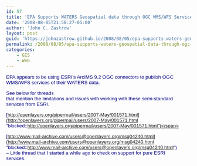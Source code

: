 ```yaml
---
id: 57
title: 'EPA Supports WATERS Geospatial data through OGC WMS/WFS Services'
date: '2008-08-05T21:58:27-05:00'
author: 'John C. Zastrow'
layout: post
guid: 'https://johnzastrow.github.io/2008/08/05/epa-supports-waters-geospatial-data-through-ogc-wmswfs-services/'
permalink: /2008/08/05/epa-supports-waters-geospatial-data-through-ogc-wmswfs-services/
categories:
    - GIS
    - Web
---
```


<font color="navy" face="Arial" size="2"><span style="font-size: 10pt; color: navy; font-family: Arial;">EPA appears to be using ESRI’s ArcIMS 9.2 OGC connectors to publish OGC WMS/WFS services of their WATERS data.</span></font>

<font color="navy" face="Arial" size="2"><span style="font-size: 10pt; color: navy; font-family: Arial;"></span></font><font color="navy" face="Arial" size="2"><span style="font-size: 10pt; color: navy; font-family: Arial;"></span></font>

<font color="navy" face="Arial" size="2"><span style="font-size: 10pt; color: navy; font-family: Arial;">See below for threads  
that mention the limitations and issues with working with these semi-standard  
services from ESRI.</span></font>

<font color="navy" face="Arial" size="2"><span style="font-size: 10pt; color: navy; font-family: Arial;"></span></font>

<font color="navy" face="Arial" size="2"><span style="font-size: 10pt; color: navy; font-family: Arial;">[http://openlayers.org/pipermail/users/2007-May/001571.html](http://openlayers.org/pipermail/users/2007-May/001571.html "blocked::http://openlayers.org/pipermail/users/2007-May/001571.html")</span></font>

<font color="navy" face="Arial" size="2"><span style="font-size: 10pt; color: navy; font-family: Arial;">[http://www.mail-archive.com/users@openlayers.org/msg04240.html](http://www.mail-archive.com/users@openlayers.org/msg04240.html "blocked::http://www.mail-archive.com/users@openlayers.org/msg04240.html")  
– Little thread that I started a while ago to check on support for pure ESRI  
services.</span></font>